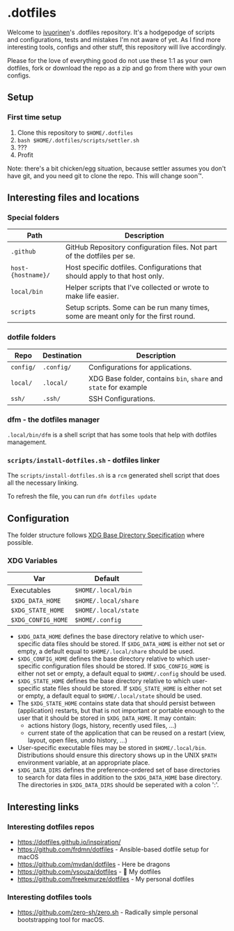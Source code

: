 # .dotfiles

Welcome to [ivuorinen](https://github.com/ivuorinen)'s .dotfiles repository. It's a hodgepodge of scripts
and configurations, tests and mistakes I'm not aware of yet. As I find more interesting tools, configs and
other stuff, this repository will live accordingly.

Please for the love of everything good do not use these 1:1 as your own dotfiles,
fork or download the repo as a zip and go from there with your own configs.

## Setup

### First time setup

1. Clone this repository to `$HOME/.dotfiles`
2. `bash $HOME/.dotfiles/scripts/settler.sh`
3. ???
4. Profit

Note: there's a bit chicken/egg situation, because settler assumes you don't have git,
and you need git to clone the repo. This will change soon&trade;.

## Interesting files and locations

### Special folders

| Path               | Description                                                                         |
|--------------------|-------------------------------------------------------------------------------------|
| `.github`          | GitHub Repository configuration files. Not part of the dotfiles per se.             |
| `host-{hostname}/` | Host specific dotfiles. Configurations that should apply to that host only.         |
| `local/bin`        | Helper scripts that I've collected or wrote to make life easier.                    |
| `scripts`          | Setup scripts. Some can be run many times, some are meant only for the first round. |

### dotfile folders

| Repo      | Destination | Description                                                      |
|-----------|-------------|------------------------------------------------------------------|
| `config/` | `.config/`  | Configurations for applications.                                 |
| `local/`  | `.local/`   | XDG Base folder, contains `bin`, `share` and `state` for example |
| `ssh/`    | `.ssh/`     | SSH Configurations.                                              |

### dfm - the dotfiles manager

`.local/bin/dfm` is a shell script that has some tools that help with dotfiles management.

### `scripts/install-dotfiles.sh` - dotfiles linker

The `scripts/install-dotfiles.sh` is a `rcm` generated shell script that does all the necessary linking.

To refresh the file, you can run `dfm dotfiles update`

## Configuration

The folder structure follows [XDG Base Directory Specification][xdg] where possible.

### XDG Variables

| Var                | Default              |
|--------------------|----------------------|
| Executables        | `$HOME/.local/bin`   |
| `$XDG_DATA_HOME`   | `$HOME/.local/share` |
| `$XDG_STATE_HOME`  | `$HOME/.local/state` |
| `$XDG_CONFIG_HOME` | `$HOME/.config`      |

- `$XDG_DATA_HOME` defines the base directory relative to which user-specific data
  files should be stored. If `$XDG_DATA_HOME` is either not set or empty,
  a default equal to `$HOME/.local/share` should be used.
- `$XDG_CONFIG_HOME` defines the base directory relative to which user-specific configuration
  files should be stored. If `$XDG_CONFIG_HOME` is either not set or empty,
  a default equal to `$HOME/.config` should be used.
- `$XDG_STATE_HOME` defines the base directory relative to which user-specific state files should be stored.
  If `$XDG_STATE_HOME` is either not set or empty, a default equal to `$HOME/.local/state` should be used.
- The `$XDG_STATE_HOME` contains state data that should persist between (application) restarts,
  but that is not important or portable enough to the user that it should be stored in `$XDG_DATA_HOME`.
  It may contain:
    - actions history (logs, history, recently used files, …)
    - current state of the application that can be reused on a restart (view, layout, open files, undo history, …)
- User-specific executable files may be stored in `$HOME/.local/bin`. Distributions should ensure this
  directory shows up in the UNIX `$PATH` environment variable, at an appropriate place.
- `$XDG_DATA_DIRS` defines the preference-ordered set of base directories to search for data files in addition
  to the `$XDG_DATA_HOME` base directory. The directories in `$XDG_DATA_DIRS` should be seperated with a colon ':'.

[xdg]: https://specifications.freedesktop.org/basedir-spec/basedir-spec-latest.html

## Interesting links

### Interesting dotfiles repos

- https://dotfiles.github.io/inspiration/
- https://github.com/frdmn/dotfiles - Ansible-based dotfile setup for macOS
- https://github.com/mvdan/dotfiles - Here be dragons
- https://github.com/vsouza/dotfiles - 🏡 My dotfiles
- https://github.com/freekmurze/dotfiles - My personal dotfiles

### Interesting dotfiles tools

- https://github.com/zero-sh/zero.sh - Radically simple personal bootstrapping tool for macOS.
